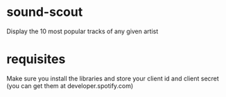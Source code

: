 # sound-scout

Display the 10 most popular tracks of any given artist 

# requisites

Make sure you install the libraries and store your client id and client secret (you can get them at developer.spotify.com)